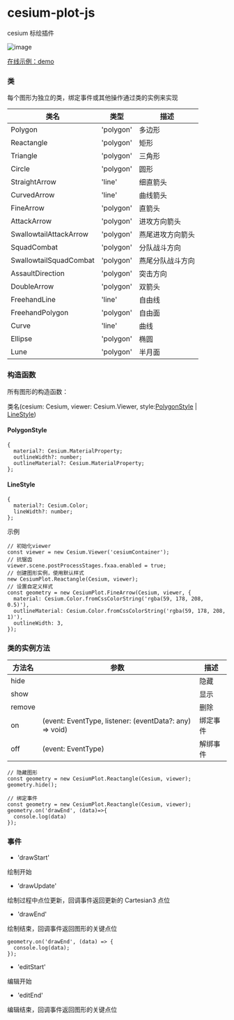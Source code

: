 # cesium-plot-js


cesium 标绘插件

![image](https://ethan-zf.github.io/CesiumPlot/examples/plot.png)

[在线示例：demo](https://ethan-zf.github.io/CesiumPlot/examples/index.html)

### 类

每个图形为独立的类，绑定事件或其他操作通过类的实例来实现

| 类名                   | 类型      | 描述             |
| ---------------------- | --------- | ---------------- |
| Polygon                | 'polygon' | 多边形           |
| Reactangle             | 'polygon' | 矩形             |
| Triangle               | 'polygon' | 三角形           |
| Circle                 | 'polygon' | 圆形             |
| StraightArrow          | 'line'    | 细直箭头         |
| CurvedArrow            | 'line'    | 曲线箭头         |
| FineArrow              | 'polygon' | 直箭头           |
| AttackArrow            | 'polygon' | 进攻方向箭头     |
| SwallowtailAttackArrow | 'polygon' | 燕尾进攻方向箭头 |
| SquadCombat            | 'polygon' | 分队战斗方向     |
| SwallowtailSquadCombat | 'polygon' | 燕尾分队战斗方向 |
| AssaultDirection       | 'polygon' | 突击方向         |
| DoubleArrow            | 'polygon' | 双箭头           |
| FreehandLine           | 'line'    | 自由线           |
| FreehandPolygon        | 'polygon' | 自由面           |
| Curve                  | 'line'    | 曲线             |
| Ellipse                | 'polygon' | 椭圆             |
| Lune                   | 'polygon' | 半月面           |

### 构造函数

所有图形的构造函数：

类名(cesium: Cesium, viewer: Cesium.Viewer, style:[PolygonStyle](#PolygonStyle) | [LineStyle](#LineStyle))

<h4 id='PolygonStyle'>PolygonStyle</h4>

```
{
  material?: Cesium.MaterialProperty;
  outlineWidth?: number;
  outlineMaterial?: Cesium.MaterialProperty;
};
```

<h4 id='LineStyle'>LineStyle</h4>

```
{
  material?: Cesium.Color;
  lineWidth?: number;
};
```

示例

```
// 初始化viewer
const viewer = new Cesium.Viewer('cesiumContainer');
// 抗锯齿
viewer.scene.postProcessStages.fxaa.enabled = true;
// 创建图形实例，使用默认样式
new CesiumPlot.Reactangle(Cesium, viewer);
// 设置自定义样式
const geometry = new CesiumPlot.FineArrow(Cesium, viewer, {
  material: Cesium.Color.fromCssColorString('rgba(59, 178, 208, 0.5)'),
  outlineMaterial: Cesium.Color.fromCssColorString('rgba(59, 178, 208, 1)'),
  outlineWidth: 3,
});
```

### 类的实例方法

| 方法名 | 参数                                                    | 描述     |
| ------ | ------------------------------------------------------- | -------- |
| hide   |                                                         | 隐藏     |
| show   |                                                         | 显示     |
| remove |                                                         | 删除     |
| on     | (event: EventType, listener: (eventData?: any) => void) | 绑定事件 |
| off    | (event: EventType)                                      | 解绑事件 |

```
// 隐藏图形
const geometry = new CesiumPlot.Reactangle(Cesium, viewer);
geometry.hide();
```

```
// 绑定事件
const geometry = new CesiumPlot.Reactangle(Cesium, viewer);
geometry.on('drawEnd', (data)=>{
  console.log(data)
});
```

### 事件

- 'drawStart'

绘制开始

- 'drawUpdate'

绘制过程中点位更新，回调事件返回更新的 Cartesian3 点位

- 'drawEnd'

绘制结束，回调事件返回图形的关键点位

```
geometry.on('drawEnd', (data) => {
  console.log(data);
});
```

- 'editStart'

编辑开始

- 'editEnd'

编辑结束，回调事件返回图形的关键点位
